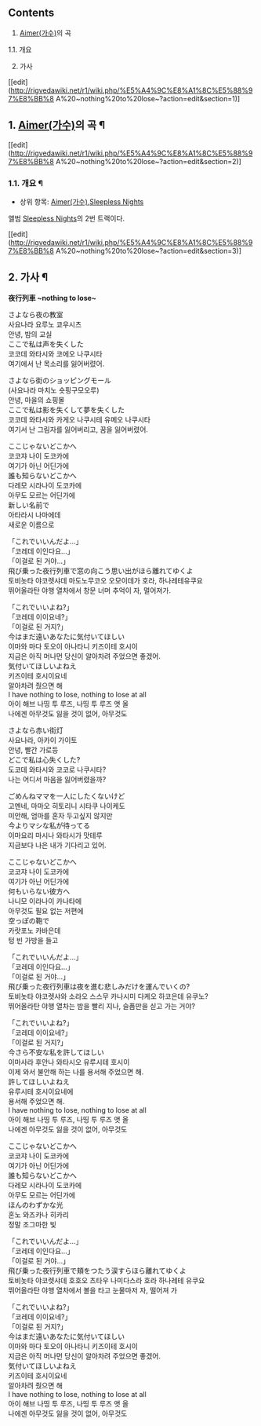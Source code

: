 ## Contents

    

1. [Aimer(가수)](Aimer%28%EA%B0%80%EC%88%98%29.md)의 곡 
    

1.1. 개요

2. 가사 

[[edit](http://rigvedawiki.net/r1/wiki.php/%E5%A4%9C%E8%A1%8C%E5%88%97%E8%BB%8
A%20~nothing%20to%20lose~?action=edit&section=1)]

## 1. [Aimer(가수)](Aimer%28%EA%B0%80%EC%88%98%29.md)의 곡 ¶

[[edit](http://rigvedawiki.net/r1/wiki.php/%E5%A4%9C%E8%A1%8C%E5%88%97%E8%BB%8
A%20~nothing%20to%20lose~?action=edit&section=2)]

### 1.1. 개요 ¶

  * 상위 항목: [Aimer(가수)](Aimer%28%EA%B0%80%EC%88%98%29.md),[Sleepless Nights](Sleepless%20Nights.md)  

앨범 [Sleepless Nights](Sleepless%20Nights.md)의 2번 트랙이다.

  

[[edit](http://rigvedawiki.net/r1/wiki.php/%E5%A4%9C%E8%A1%8C%E5%88%97%E8%BB%8
A%20~nothing%20to%20lose~?action=edit&section=3)]

## 2. 가사 ¶

**夜行列車 ~nothing to lose~**

  
さよなら夜の教室  
사요나라 요루노 쿄우시츠  
안녕, 밤의 교실  
ここで私は声を失くした  
코코데 와타시와 코에오 나쿠시타  
여기에서 난 목소리를 잃어버렸어.  
  
さよなら街のショッピングモール  
(사요나라 마치노 숏핑구모오루)  
안녕, 마을의 쇼핑몰  
ここで私は影を失くして夢を失くした  
코코데 와타시와 카게오 나쿠시테 유메오 나쿠시타  
여기서 난 그림자를 잃어버리고, 꿈을 잃어버렸어.  
  
ここじゃないどこかへ  
코코쟈 나이 도코카에  
여기가 아닌 어딘가에  
誰も知らないどこかへ  
다레모 시라나이 도코카에  
아무도 모르는 어딘가에  
新しい名前で  
아타라시 나마에데  
새로운 이름으로  
  
「これでいいんだよ...」  
「코레데 이인다요...」  
「이걸로 된 거야...」  
飛び乗った夜行列車で窓の向こう思い出がほら離れてゆくよ  
토비놋타 야코렛샤데 마도노무코오 오모이데가 호라, 하나레테유쿠요  
뛰어올라탄 야행 열차에서 창문 너머 추억이 자, 멀어져가.  
  
「これでいいよね?」  
「코레데 이이요네?」  
「이걸로 된 거지?」  
今はまだ遠いあなたに気付いてほしい  
이마와 마다 토오이 아나타니 키즈이테 호시이  
지금은 아직 머나먼 당신이 알아차려 주었으면 좋겠어.  
気付いてほしいよねえ  
키즈이테 호시이요네  
알아차려 줬으면 해  
I have nothing to lose, nothing to lose at all  
아이 해브 나띵 투 루즈, 나띵 투 루즈 앳 올  
나에겐 아무것도 잃을 것이 없어, 아무것도  
  
さよなら赤い街灯  
사요나라, 아카이 가이토  
안녕, 빨간 가로등  
どこで私は心失くした?  
도코데 와타시와 코코로 나쿠시타?  
나는 어디서 마음을 잃어버렸을까?  
  
ごめんねママを一人にしたくないけど  
고멘네, 마마오 히토리니 시타쿠 나이케도  
미안해, 엄마를 혼자 두고싶지 않지만  
今よりマシな私が待ってる  
이마요리 마시나 와타시가 맛테루  
지금보다 나은 내가 기다리고 있어.  
  
ここじゃないどこかへ  
코코쟈 나이 도코카에  
여기가 아닌 어딘가에  
何もいらない彼方へ  
나니모 이라나이 카나타에  
아무것도 필요 없는 저편에  
空っぽの鞄で  
카랏포노 카바은데  
텅 빈 가방을 들고  
  
「これでいいんだよ...」  
「코레데 이인다요...」  
「이걸로 된 거야...」  
飛び乗った夜行列車は夜を進む悲しみだけを運んでいくの?  
토비놋타 야코렛샤와 소라오 스스무 카나시미 다케오 하코은데 유쿠노?  
뛰어올라탄 야행 열차는 밤을 빨리 지나, 슬픔만을 싣고 가는 거야?  
  
「これでいいよね?」  
「코레데 이이요네?」  
「이걸로 된 거지?」  
今さら不安な私を許してほしい  
이마사라 후안나 와타시오 유루시테 호시이  
이제 와서 불안해 하는 나를 용서해 주었으면 해.  
許してほしいよねえ  
유루시테 호시이요네에  
용서해 주었으면 해.  
I have nothing to lose, nothing to lose at all  
아이 해브 나띵 투 루즈, 나띵 투 루즈 앳 올  
나에겐 아무것도 잃을 것이 없어, 아무것도  
  
ここじゃないどこかへ  
코코쟈 나이 도코카에  
여기가 아닌 어딘가에  
誰も知らないどこかへ  
다레모 시라나이 도코카에  
아무도 모르는 어딘가에  
ほんのわずかな光  
혼노 와즈카나 히카리  
정말 조그마한 빛  
  
「これでいいんだよ...」  
「코레데 이인다요...」  
「이걸로 된 거야...」  
飛び乗った夜行列車で頬をつたう涙すらほら離れてゆくよ  
토비놋타 야코렛샤데 호호오 츠타우 나미다스라 호라 하나레테 유쿠요  
뛰어올라탄 야행 열차에서 볼을 타고 눈물마저 자, 떨어져 가  
  
「これでいいよね?」  
「코레데 이이요네?」  
「이걸로 된 거지?」  
今はまだ遠いあなたに気付いてほしい  
이마와 마다 토오이 아나타니 키즈이테 호시이  
지금은 아직 머나먼 당신이 알아차려 주었으면 좋겠어.  
気付いてほしいよねえ  
키즈이테 호시이요네  
알아차려 줬으면 해  
I have nothing to lose, nothing to lose at all  
아이 해브 나띵 투 루즈, 나띵 투 루즈 앳 올  
나에겐 아무것도 잃을 것이 없어, 아무것도

